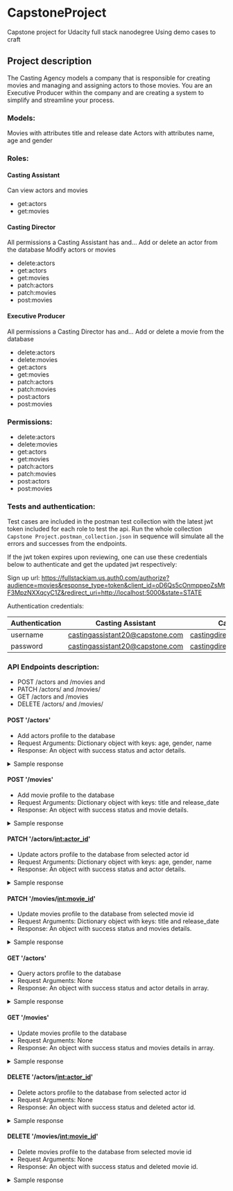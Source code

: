 # CapstoneProject
Capstone project for Udacity full stack nanodegree
Using demo cases to craft

## Project description
The Casting Agency models a company that is responsible for creating movies and managing and assigning actors to those movies. You are an Executive Producer within the company and are creating a system to simplify and streamline your process.

### Models:
Movies with attributes title and release date
Actors with attributes name, age and gender

### Roles:
#### Casting Assistant  
Can view actors and movies
- get:actors
- get:movies

#### Casting Director  
All permissions a Casting Assistant has and…
Add or delete an actor from the database
Modify actors or movies  
- delete:actors	
- get:actors
- get:movies
- patch:actors
- patch:movies
- post:movies

#### Executive Producer  
All permissions a Casting Director has and…
Add or delete a movie from the database
- delete:actors	
- delete:movies	
- get:actors
- get:movies
- patch:actors
- patch:movies
- post:actors	
- post:movies

### Permissions: 
- delete:actors	
- delete:movies	
- get:actors
- get:movies
- patch:actors
- patch:movies
- post:actors	
- post:movies

### Tests and authentication:
Test cases are included in the postman test collection with the latest jwt token included for each role to test the api. 
Run the whole collection ```Capstone Project.postman_collection.json``` in sequence will simulate all the errors and successes from the endpoints. 

If the jwt token expires upon reviewing, one can use these credentials below to authenticate and get the updated jwt respectively: 

Sign up url: https://fullstackiam.us.auth0.com/authorize?audience=movies&response_type=token&client_id=oD6Qs5cOnmppeoZsMtF3MpzNXXqcyC1Z&redirect_uri=http://localhost:5000&state=STATE

Authentication credentials:

| Authentication | Casting Assistant               | Casting Director               | Executive Director               |
| -------------- | ------------------------------- | ------------------------------ | -------------------------------- |
| username       | castingassistant20@capstone.com | castingdirector30@capstone.com | executivedirector40@capstone.com |
| password       | castingassistant20@capstone.com | castingdirector30@capstone.com | executivedirector40@capstone.com |


### API Endpoints description:
- POST /actors and /movies and
- PATCH /actors/ and /movies/
- GET /actors and /movies
- DELETE /actors/ and /movies/

#### POST '/actors'
- Add actors profile to the database
- Request Arguments: Dictionary object with keys: age, gender, name
- Response: An object with success status and actor details. 
<details>
<summary>Sample response</summary>

```
{
    "actors": {
        "age": 35,
        "gender": "male",
        "id": 1,
        "name": "James"
    },
    "success": true
}
```
</details>

#### POST '/movies'
- Add movie profile to the database
- Request Arguments: Dictionary object with keys: title and release_date
- Response: An object with success status and movie details. 
<details>
<summary>Sample response</summary>

```
{
    "movies": {
        "id": 1,
        "release_date": "20-Oct-2019",
        "title": "Spider man"
    },
    "success": true
}
```
</details>

#### PATCH '/actors/<int:actor_id>'
- Update actors profile to the database from selected actor id
- Request Arguments: Dictionary object with keys: age, gender, name
- Response: An object with success status and actor details. 
<details>
<summary>Sample response</summary>

```
{
    "actors": {
        "age": 44,
        "gender": "male",
        "id": 2,
        "name": "Ray"
    },
    "success": true
}
```
</details>

#### PATCH '/movies/<int:movie_id>'
- Update movies profile to the database from selected movie id
- Request Arguments: Dictionary object with keys: title and release_date
- Response: An object with success status and movies details. 
<details>
<summary>Sample response</summary>

```
{
    "movies": {
        "id": 2,
        "release_date": "20-Aug-2011",
        "title": "Cars"
    },
    "success": true
}
```
</details>

#### GET '/actors'
- Query actors profile to the database
- Request Arguments: None
- Response: An object with success status and actor details in array. 
<details>
<summary>Sample response</summary>

```
{
    "actors": [
        {
            "age": 35,
            "gender": "male",
            "id": 1,
            "name": "James"
        },
        {
            "age": 44,
            "gender": "male",
            "id": 2,
            "name": "Ray"
        }
    ],
    "success": true
}
```
</details>

#### GET '/movies'
- Update movies profile to the database 
- Request Arguments: None
- Response: An object with success status and movies details in array. 
<details>
<summary>Sample response</summary>

```
{
    "movies": [
        {
            "id": 1,
            "release_date": "20-Oct-2019",
            "title": "Spider man"
        },
        {
            "id": 2,
            "release_date": "20-Aug-2011",
            "title": "Cars"
        }
    ],
    "success": true
}
```
</details>

#### DELETE '/actors/<int:actor_id>'
- Delete actors profile to the database from selected actor id
- Request Arguments: None
- Response: An object with success status and deleted actor id. 
<details>
<summary>Sample response</summary>

```
{
    "delete": 2,
    "success": true
}
```
</details>

#### DELETE '/movies/<int:movie_id>'
- Delete movies profile to the database from selected movie id
- Request Arguments: None
- Response: An object with success status and deleted movie id. 
<details>
<summary>Sample response</summary>

```
{
    "delete": 3,
    "success": true
}
```
</details>